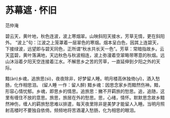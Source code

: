 # 苏幕遮 · 怀旧

<span class="r">范仲淹

<link href="../../css/style.css" rel="stylesheet" type="text/css" />

<div class="p">

碧云天，黄叶地，秋色连波，波上寒烟翠。山映斜阳天接水，芳草无情，更在斜阳外。
<span class="comment">
“波上”句：江波之上笼罩着一层翠色的寒烟。烟本呈白色，因其上连碧天，下接绿波，远望即与碧天同色，正所谓“秋水共长天一色”。芳草：常暗指故乡。云天蓝碧，黄叶落满地，天边秋色与秋波相连，波上弥漫着空翠略带寒意的秋烟。远山沐浴着夕阳天空连接着江水。不解思乡之苦的芳草，一直延伸到夕阳之外的天际。

黯(àn)乡魂，追旅思(sì)，夜夜除非，好梦留人睡。明月楼高休独倚(yǐ)，酒入愁肠，化作相思泪。
<span class="comment">
(留人睡 一作：留人醉) 黯乡魂：因思念家乡而黯然伤神。黯，形容心情忧郁。乡魂，即思乡的情思。追旅思：撇不开羁旅的愁思。追，追随，这里有缠住不放的意思。旅思，旅居在外的愁思。思，心绪，情怀。默默思念故乡黯然神伤，缠人的羁旅愁思难以排遣，每天夜里除非是美梦才能留人入睡。当明月照射高楼时不要独自依倚。频频地将苦酒灌入愁肠，化为相思的眼泪。

